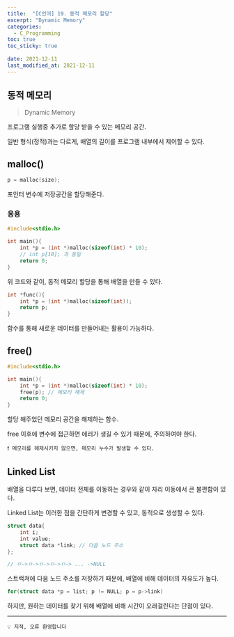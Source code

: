 ```yaml
---
title:  "[C언어] 19. 동적 메모리 할당"
excerpt: "Dynamic Memory"
categories:
  - C_Programming
toc: true
toc_sticky: true
 
date: 2021-12-11
last_modified_at: 2021-12-11
---
```


## 동적 메모리

> Dynamic Memory
> 

프로그램 실행중 추가로 할당 받을 수 있는 메모리 공간.

일반 형식(정적)과는 다르게, 배열의 길이를 프로그램 내부에서 제어할 수 있다.

## malloc()

```c
p = malloc(size);
```

포인터 변수에 저장공간을 할당해준다.

### 응용

```c
#include<stdio.h>

int main(){
    int *p = (int *)malloc(sizeof(int) * 10); 
    // int p[10]; 과 동일
    return 0;
}
```

위 코드와 같이, 동적 메모리 할당을 통해 배열을 만들 수 있다.

```c
int *func(){
    int *p = (int *)malloc(sizeof(int));
    return p;
}
```

함수를 통해 새로운 데이터를 만들어내는 활용이 가능하다.

## free()

```c
#include<stdio.h>

int main(){
    int *p = (int *)malloc(sizeof(int) * 10); 
    free(p); // 메모리 해제    
    return 0;
}
```

할당 해주었던 메모리 공간을 해제하는 함수. 

free 이후에 변수에 접근하면 에러가 생길 수 있기 때문에, 주의하여야 한다.

```
❗ 메모리를 헤제시키지 않으면, 메모리 누수가 발생할 수 있다.
```

## Linked List

배열을 다루다 보면, 데이터 전체를 이동하는 경우와 같이 자리 이동에서 큰 불편함이 있다. 

Linked List는 이러한 점을 간단하게 변경할 수 있고, 동적으로 생성할 수 있다.

```c
struct data{
    int i;
    int value;
    struct data *link; // 다음 노드 주소
};

// ㅁ->ㅁ->ㅁ->ㅁ->ㅁ-> ... ->NULL
```

스트럭쳐에 다음 노드 주소를 저장하기 때문에, 배열에 비해 데이터의 자유도가 높다. 

```c
for(struct data *p = list; p != NULL; p = p->link)
```

하지만, 원하는 데이터를 찾기 위해 배열에 비해 시간이 오래걸린다는 단점이 있다.



---
```
💡 지적, 오류 환영합니다
``` 